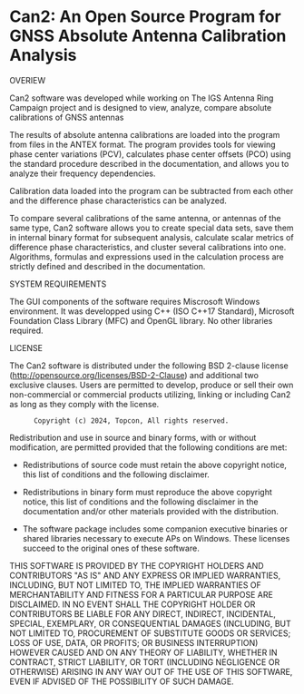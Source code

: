 # Can2: An Open Source Program for GNSS Absolute Antenna Calibration Analysis 

OVERIEW

Can2 software was developed while working on The IGS Antenna Ring Campaign project and 
is designed to view, analyze, compare absolute calibrations of GNSS antennas

The results of absolute antenna calibrations are loaded into the program from files in 
the ANTEX format. The program provides tools for viewing phase center variations (PCV), 
calculates phase center offsets (PCO) using the standard procedure described in 
the documentation, and allows you to analyze their frequency dependencies. 

Calibration data loaded into the program can be subtracted from each other and the 
difference phase characteristics can be analyzed.

To compare several calibrations of the same antenna, or antennas of the same type, 
Can2 software allows you to create special data sets, save them in internal binary format 
for subsequent analysis, calculate scalar metrics of difference phase characteristics, 
and cluster several calibrations into one. Algorithms, formulas and expressions used in 
the calculation process are strictly defined and described in the documentation.

SYSTEM REQUIREMENTS

The GUI components of the software requires Miscrosoft Windows environment. It was developped 
using C++ (ISO C++17 Standard), Microsoft Foundation Class Library (MFC) and OpenGL library.
No other libraries required.

LICENSE

The Can2 software is distributed under the following BSD 2-clause
license (http://opensource.org/licenses/BSD-2-Clause) and additional two
exclusive clauses. Users are permitted to develop, produce or sell their own
non-commercial or commercial products utilizing, linking or including Can2 as
long as they comply with the license.

          Copyright (c) 2024, Topcon, All rights reserved.

Redistribution and use in source and binary forms, with or without modification,
are permitted provided that the following conditions are met:

- Redistributions of source code must retain the above copyright notice, this
  list of conditions and the following disclaimer.

- Redistributions in binary form must reproduce the above copyright notice, this
  list of conditions and the following disclaimer in the documentation and/or
  other materials provided with the distribution.

- The software package includes some companion executive binaries or shared
  libraries necessary to execute APs on Windows. These licenses succeed to the
  original ones of these software. 

THIS SOFTWARE IS PROVIDED BY THE COPYRIGHT HOLDERS AND CONTRIBUTORS "AS IS"
AND ANY EXPRESS OR IMPLIED WARRANTIES, INCLUDING, BUT NOT LIMITED TO, THE
IMPLIED WARRANTIES OF MERCHANTABILITY AND FITNESS FOR A PARTICULAR PURPOSE
ARE DISCLAIMED. IN NO EVENT SHALL THE COPYRIGHT HOLDER OR CONTRIBUTORS BE
LIABLE FOR ANY DIRECT, INDIRECT, INCIDENTAL, SPECIAL, EXEMPLARY, OR
CONSEQUENTIAL DAMAGES (INCLUDING, BUT NOT LIMITED TO, PROCUREMENT OF SUBSTITUTE
GOODS OR SERVICES; LOSS OF USE, DATA, OR PROFITS; OR BUSINESS INTERRUPTION)
HOWEVER CAUSED AND ON ANY THEORY OF LIABILITY, WHETHER IN CONTRACT, STRICT
LIABILITY, OR TORT (INCLUDING NEGLIGENCE OR OTHERWISE) ARISING IN ANY WAY OUT OF
THE USE OF THIS SOFTWARE, EVEN IF ADVISED OF THE POSSIBILITY OF SUCH DAMAGE.
